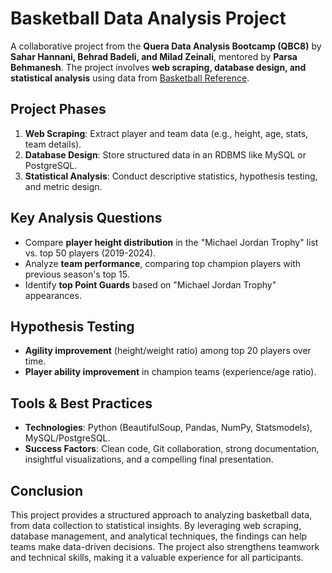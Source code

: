 # **Basketball Data Analysis Project**  

A collaborative project from the **Quera Data Analysis Bootcamp (QBC8)** by **Sahar Hannani, Behrad Badeli, and Milad Zeinali**, mentored by **Parsa Behmanesh**. The project involves **web scraping, database design, and statistical analysis** using data from [Basketball Reference](https://www.basketball-reference.com).  

## **Project Phases**  
1. **Web Scraping**: Extract player and team data (e.g., height, age, stats, team details).  
2. **Database Design**: Store structured data in an RDBMS like MySQL or PostgreSQL.  
3. **Statistical Analysis**: Conduct descriptive statistics, hypothesis testing, and metric design.  

## **Key Analysis Questions**  
- Compare **player height distribution** in the "Michael Jordan Trophy" list vs. top 50 players (2019-2024).  
- Analyze **team performance**, comparing top champion players with previous season's top 15.  
- Identify **top Point Guards** based on "Michael Jordan Trophy" appearances.  

## **Hypothesis Testing**  
- **Agility improvement** (height/weight ratio) among top 20 players over time.  
- **Player ability improvement** in champion teams (experience/age ratio).  

## **Tools & Best Practices**  
- **Technologies**: Python (BeautifulSoup, Pandas, NumPy, Statsmodels), MySQL/PostgreSQL.  
- **Success Factors**: Clean code, Git collaboration, strong documentation, insightful visualizations, and a compelling final presentation.  

## **Conclusion**  
This project provides a structured approach to analyzing basketball data, from data collection to statistical insights. By leveraging web scraping, database management, and analytical techniques, the findings can help teams make data-driven decisions. The project also strengthens teamwork and technical skills, making it a valuable experience for all participants.